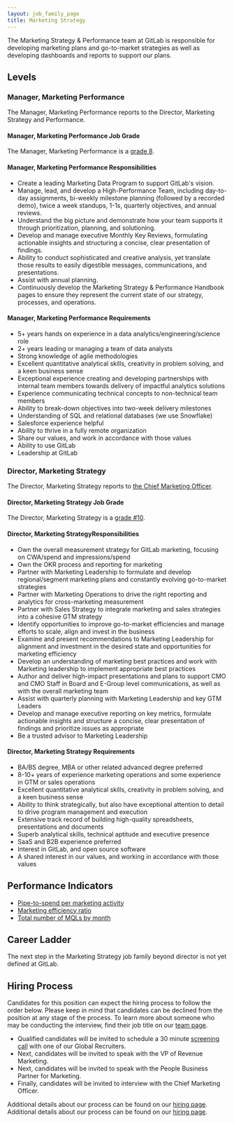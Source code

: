 ```yaml
---
layout: job_family_page
title: Marketing Strategy
---
```


The Marketing Strategy & Performance team at GitLab is responsible for developing marketing plans and go-to-market strategies as well as developing dashboards and reports to support our plans.

## Levels

### Manager, Marketing Performance

The Manager, Marketing Performance reports to the Director, Marketing Strategy and Performance.

#### Manager, Marketing Performance Job Grade

The Manager, Marketing Performance is a [grade 8](/handbook/total-rewards/compensation/compensation-calculator/#gitlab-job-grades).

#### Manager, Marketing Performance Responsibilities

- Create a leading Marketing Data Program to support GitLab's vision.
- Manage, lead, and develop a High-Performance Team, including day-to-day assignments, bi-weekly milestone planning (followed by a recorded demo), twice a week standups, 1-1s, quarterly objectives, and annual reviews.
- Understand the big picture and demonstrate how your team supports it through prioritization, planning, and solutioning.
- Develop and manage executive Monthly Key Reviews, formulating actionable insights and structuring a concise, clear presentation of findings.
- Ability to conduct sophisticated and creative analysis, yet translate those results to easily digestible messages, communications, and presentations.
- Assist with annual planning.
- Continuously develop the Marketing Strategy & Performance Handbook pages to ensure they represent the current state of our strategy, processes, and operations.

#### Manager, Marketing Performance Requirements

- 5+ years hands on experience in a data analytics/engineering/science role
- 2+ years leading or managing a team of data analysts
- Strong knowledge of agile methodologies
- Excellent quantitative analytical skills, creativity in problem solving, and a keen business sense
- Exceptional experience creating and developing partnerships with internal team members towards delivery of impactful analytics solutions
- Experience communicating technical concepts to non-technical team members
- Ability to break-down objectives into two-week delivery milestones
- Understanding of SQL and relational databases (we use Snowflake)
- Salesforce experience helpful
- Ability to thrive in a fully remote organization
- Share our values, and work in accordance with those values
- Ability to use GitLab
- Leadership at GitLab

### Director, Marketing Strategy

The Director, Marketing Strategy reports to [the Chief Marketing Officer](https://about.gitlab.com/job-families/marketing/chief-marketing-officer/).


#### Director, Marketing Strategy Job Grade

The Director, Marketing Strategy is a [grade #10](/handbook/total-rewards/compensation/compensation-calculator/#gitlab-job-grades).

#### Director, Marketing StrategyResponsibilities

- Own the overall measurement strategy for GitLab marketing, focusing on CWA/spend and impressions/spend
- Own the OKR process and reporting for marketing
- Partner with Marketing Leadership to formulate and develop regional/segment marketing plans and constantly evolving go-to-market strategies
- Partner with Marketing Operations to drive the right reporting and analytics for cross-marketing measurement
- Partner with Sales Strategy to integrate marketing and sales strategies into a cohesive GTM strategy
- Identify opportunities to improve go-to-market efficiencies and manage efforts to scale, align and invest in the business
- Examine and present recommendations to Marketing Leadership for alignment and investment in the desired state and opportunities for marketing efficiency
- Develop an understanding of marketing best practices and work with Marketing leadership to implement appropriate best practices
- Author and deliver high-impact presentations and plans to support CMO and CMO Staff in Board and E-Group level communications, as well as with the overall marketing team
- Assist with quarterly planning with Marketing Leadership and key GTM Leaders
- Develop and manage executive reporting on key metrics, formulate actionable insights and structure a concise, clear presentation of findings and prioritize issues as appropriate
- Be a trusted advisor to Marketing Leadership

#### Director, Marketing Strategy Requirements

- BA/BS degree, MBA or other related advanced degree preferred
- 8-10+ years of experience marketing operations and some experience in GTM or sales operations
- Excellent quantitative analytical skills, creativity in problem solving, and a keen business sense
- Ability to think strategically, but also have exceptional attention to detail to drive program management and execution
- Extensive track record of building high-quality spreadsheets, presentations and documents
- Superb analytical skills, technical aptitude and executive presence
- SaaS and B2B experience preferred
- Interest in GitLab, and open source software
- A shared interest in our values, and working in accordance with those values

## Performance Indicators

- [Pipe-to-spend per marketing activity](https://about.gitlab.com/handbook/marketing/performance-indicators/#net-new-business-pipeline-created)
- [Marketing efficiency ratio](https://about.gitlab.com/handbook/marketing/performance-indicators/#marketing-efficiency-ratio)
- [Total number of MQLs by month](https://about.gitlab.com/handbook/marketing/performance-indicators/#total-number-of-mqls-by-month)

## Career Ladder

The next step in the Marketing Strategy job family beyond director is not yet defined at GitLab.

## Hiring Process

Candidates for this position can expect the hiring process to follow the order below. Please keep in mind that candidates can be declined from the position at any stage of the process. To learn more about someone who may be conducting the interview, find their job title on our [team page](https://about.gitlab.com/company/team/).

- Qualified candidates will be invited to schedule a 30 minute [screening call](/handbook/hiring/interviewing/#screening-call) with one of our Global Recruiters.
- Next, candidates will be invited to speak with the VP of Revenue Marketing.
- Next, candidates will be invited to speak with the People Business Partner for Marketing.
- Finally, candidates will be invited to interview with the Chief Marketing Officer.

Additional details about our process can be found on our [hiring page](/handbook/hiring/).
Additional details about our process can be found on our [hiring page](/handbook/hiring/).
